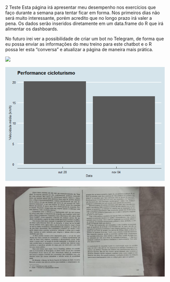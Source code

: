 2 Teste Esta página irá apresentar meu desempenho nos exercícios que faço
durante a semana para tentar ficar em forma. Nos primeiros dias não será
muito interessante, porém acredito que no longo prazo irá valer a pena.
Os dados serão inseridos diretamente em um data.frame do R que irá
alimentar os dashboards.

No futuro irei ver a possibilidade de criar um bot no Telegram, de forma
que eu possa enviar as informações do meu treino para este chatbot e o R
possa ler esta “conversa” e atualizar a página de maneira mais prática.

![](2019-10-27-healthy_check_files/figure-markdown_strict/unnamed-chunk-2-1.png)

![](assets/images/Post_images_and_graphs/2019-10-27-healthy_check_images/unnamed-chunk-2-1.png)

![](assets/images/imagespressure-1.png)
